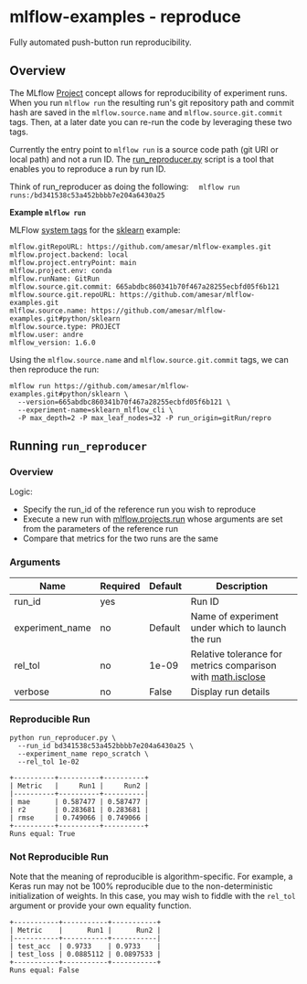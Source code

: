 # mlflow-examples - reproduce

Fully automated push-button run reproducibility.

## Overview
The MLflow [Project](https://mlflow.org/docs/latest/projects.html) concept allows for reproducibility of experiment runs.
When you run `mlflow run` the resulting run's git repository path and commit hash are saved in the `mlflow.source.name` and `mlflow.source.git.commit` tags. Then, at a later date you can re-run the code by leveraging these two tags.

Currently the entry point to `mlflow run` is a source code path (git URI or local path) and not a run ID.
The [run_reproducer.py](run_reproducer.py) script is a tool that enables you to reproduce a run by run ID.

Think of run_reproducer as doing the following:
`  mlflow run runs:/bd341538c53a452bbbb7e204a6430a25`

**Example `mlflow run`**

MLFlow [system tags](https://mlflow.org/docs/latest/tracking.html#system-tags) for the [sklearn](../sklearn) example:
```
mlflow.gitRepoURL: https://github.com/amesar/mlflow-examples.git
mlflow.project.backend: local
mlflow.project.entryPoint: main
mlflow.project.env: conda
mlflow.runName: GitRun
mlflow.source.git.commit: 665abdbc860341b70f467a28255ecbfd05f6b121
mlflow.source.git.repoURL: https://github.com/amesar/mlflow-examples.git
mlflow.source.name: https://github.com/amesar/mlflow-examples.git#python/sklearn
mlflow.source.type: PROJECT
mlflow.user: andre
mlflow_version: 1.6.0
```

Using the `mlflow.source.name` and `mlflow.source.git.commit` tags, we can then reproduce the run:
```
mlflow run https://github.com/amesar/mlflow-examples.git#python/sklearn \
  --version=665abdbc860341b70f467a28255ecbfd05f6b121 \
  --experiment-name=sklearn_mlflow_cli \
  -P max_depth=2 -P max_leaf_nodes=32 -P run_origin=gitRun/repro 
```


## Running `run_reproducer`

### Overview

Logic:
* Specify the run_id of the reference run you wish to reproduce
* Execute a new run with [mlflow.projects.run](https://mlflow.org/docs/latest/python_api/mlflow.projects.html#mlflow.projects.run) whose arguments are set from the parameters of the reference run
* Compare that metrics for the two runs are the same

### Arguments

|Name | Required | Default | Description|
|---|---|---|---|
| run_id | yes | | Run ID  |
| experiment_name | no | Default | Name of experiment under which to launch the run |
| rel_tol | no | 1e-09 | Relative tolerance for metrics comparison with [math.isclose](https://docs.python.org/3/whatsnew/3.5.html#pep-485-a-function-for-testing-approximate-equality) |
| verbose | no | False | Display run details  |

### Reproducible Run
```
python run_reproducer.py \
  --run_id bd341538c53a452bbbb7e204a6430a25 \
  --experiment_name repo_scratch \
  --rel_tol 1e-02 
```
```
+----------+----------+----------+
| Metric   |     Run1 |     Run2 |
|----------+----------+----------|
| mae      | 0.587477 | 0.587477 |
| r2       | 0.283681 | 0.283681 |
| rmse     | 0.749066 | 0.749066 |
+----------+----------+----------+
Runs equal: True
```

### Not Reproducible Run

Note that the meaning of reproducible is algorithm-specific. 
For example, a Keras run may not be 100% reproducible due to the non-deterministic initialization of weights.
In this case, you may wish to fiddle with the `rel_tol` argument or provide your own equality function.
```
+-----------+-----------+-----------+
| Metric    |      Run1 |      Run2 |
|-----------+-----------+-----------|
| test_acc  | 0.9733    | 0.9733    |
| test_loss | 0.0885112 | 0.0897533 |
+-----------+-----------+-----------+
Runs equal: False
```


